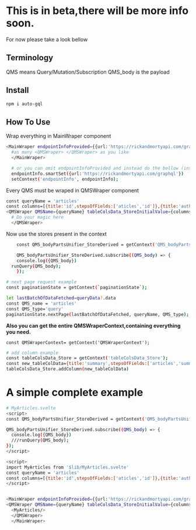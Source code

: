 # This is in beta,there will be more info soon.

For now please take a look bellow

## Terminology

QMS means Query/Mutation/Subscription
QMS_body is the payload

## Install

```bash
npm i auto-gql
```

## How To Use

Wrap everything in MainWraper component

```bash
<MainWraper endpointInfoProvided={{url:'https://rickandmortyapi.com/graphql'}}>
  #as many <QMSWraper> </QMSWraper> as you like
  </MainWraper>

  # or you can omit endpointInfoProvided and instead do the bellow (inside MainWraper or inside it's parent),this can be usefull for example when implementing an endpoint picker:
  endpointInfo.smartSet({url:'https://rickandmortyapi.com/graphql'})
  setContext('endpointInfo', endpointInfo);
```

Every QMS must be wraped in QMSWraper component

```bash
const queryName = 'articles'
const columns=[{title:'id',stepsOfFields:['aticles','id']},{title:'author name',stepsOfFields:['aticles','author','name']}]
<QMSWraper QMSName={queryName} tableColsData_StoreInitialValue={columns}>
  # Do your magic here
  </QMSWraper>
```

Now use the stores present in the context

```bash
	const QMS_bodyPartsUnifier_StoreDerived = getContext('QMS_bodyPartsUnifier_StoreDerived');

	QMS_bodyPartsUnifier_StoreDerived.subscribe((QMS_body) => {
    console.log({QMS_body})
  runQuery(QMS_body);
	});
```

```bash
# next page request example
const paginationState = getContext(`paginationState`);

let lastBatchOfDataFetched=queryData?.data
const QMS_name = 'articles'
const QMS_type='query'
paginationState.nextPage(lastBatchOfDataFetched, queryName, QMS_type);
```

**Also you can get the entire QMSWraperContext,containing everything you need.**

```
const QMSWraperContext= getContext('QMSWraperContext');

```

```bash
# add column example
const tableColsData_Store = getContext('tableColsData_Store');
const new_tableColData={title:'summary',stepsOfFields:['articles','summary']}
tableColsData_Store.addColumn(new_tableColData)
```

# A simple complete example

```bash
# MyArticles.svelte
<script>
const QMS_bodyPartsUnifier_StoreDerived = getContext('QMS_bodyPartsUnifier_StoreDerived');

QMS_bodyPartsUnifier_StoreDerived.subscribe((QMS_body) => {
  console.log({QMS_body})
  ///runQuery(QMS_body);
});
</script>
```

```bash
<script>
import MyArticles from '$lib/MyArticles.svelte'
const queryName = 'articles'
const columns=[{title:'id',stepsOfFields:['aticles','id']},{title:'author name',stepsOfFields:['aticles','author','name']}]
</script>


<MainWraper endpointInfoProvided={{url:'https://rickandmortyapi.com/graphql'}}>
<QMSWraper QMSName={queryName} tableColsData_StoreInitialValue={columns}>
  <MyArticles/>
  </QMSWraper>
  </MainWraper>

```
